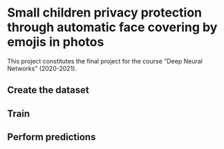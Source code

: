 # Small children privacy protection through automatic face covering by emojis in photos

This project constitutes the final project for the course "Deep Neural Networks" (2020-2021).

## Create the dataset

## Train

## Perform predictions